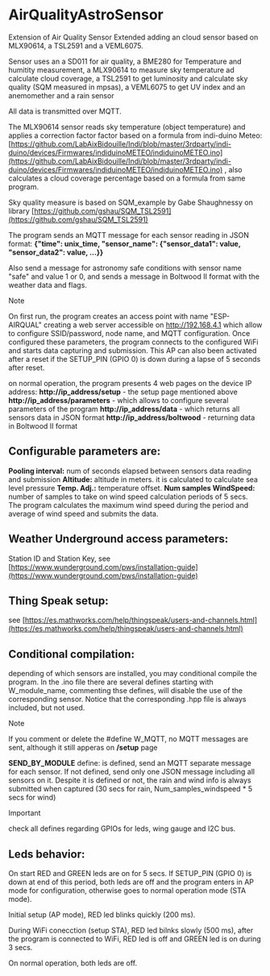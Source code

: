 # AirQualityAstroSensor
Extension of Air Quality Sensor Extended adding an cloud sensor based on MLX90614, a TSL2591 and a VEML6075.

Sensor uses an a SD011 for air quality, a BME280 for Temperature and humitity measurement, a MLX90614 to measure sky temperature ad calculate cloud coverage, a TSL2591 to get luminosity and calculate sky quality (SQM measured in mpsas), a VEML6075 to get UV index and an anemomether and a rain sensor

All data is transmitted over MQTT.

The MLX90614 sensor reads sky temperature (object temperature) and applies a correction factor factor based on a formula from indi-duino Meteo: [https://github.com/LabAixBidouille/Indi/blob/master/3rdparty/indi-duino/devices/Firmwares/indiduinoMETEO/indiduinoMETEO.ino](https://github.com/LabAixBidouille/Indi/blob/master/3rdparty/indi-duino/devices/Firmwares/indiduinoMETEO/indiduinoMETEO.ino) , also calculates a cloud coverage percentage based on a formula from same program.

Sky quality measure is based on SQM_example by Gabe Shaughnessy on library [https://github.com/gshau/SQM_TSL2591](https://github.com/gshau/SQM_TSL2591)

The program sends an MQTT message for each sensor reading in JSON format:
**{"time": unix_time, "sensor_name": {"sensor_data1": value, "sensor_data2": value, ...}}**

Also send a message for astronomy safe conditions with sensor name "safe" and value 1 or 0, and sends a message in Boltwood II format with the weather data and flags.

> [!NOTE]
> On first run, the program creates an access point with name "ESP-AIRQUAL" creating a web server accessible on http://192.168.4.1 which allow to configure SSID/password, node name, and MQTT configuration. Once configured these parameters, the program connects to the configured WiFi and starts data capturing and submission. This AP can also been activated after a reset if the SETUP_PIN (GPIO 0) is down during a lapse of 5 seconds after reset.

on normal operation, the program presents 4 web pages on the device IP address:
	**http://ip_address/setup** - the setup page mentioned above
	**http://ip_address/parameters** - which allows to configure several parameters of the program
	**http://ip_address/data** - which returns all sensors data in JSON format
	**http://ip_address/boltwood** - returning data in Boltwood II format

## Configurable parameters are:
**Pooling interval:** num of seconds elapsed between sensors data reading and submission
**Altitude:** altitude in meters. it is calculated to calculate sea level pressure
**Temp. Adj.:** temperature offset.
**Num samples WindSpeed:** number of samples to take on wind speed calculation periods of 5 secs. The program calculates the maximum wind speed during the period and average of wind speed and submits the data.

## Weather Underground access parameters:
Station ID and Station Key, see [https://www.wunderground.com/pws/installation-guide](https://www.wunderground.com/pws/installation-guide)

## Thing Speak setup:
see [https://es.mathworks.com/help/thingspeak/users-and-channels.html](https://es.mathworks.com/help/thingspeak/users-and-channels.html)

## Conditional compilation:
depending of which sensors are installed, you may conditional compile the program. In the .ino file there are several defines starting with W_module_name, commenting thse defines, will disable the use of the corresponding sensor. Notice that the corresponding .hpp file is always included, but not used.

> [!NOTE]
> If you comment or delete the #define W_MQTT, no MQTT messages are sent, although it still apperas on **/setup** page

**SEND_BY_MODULE** define: is defined, send an MQTT separate message for each sensor. If not defined, send only one JSON message including all sensors on it. Despite it is defined or not, the rain and wind info is always submitted when captured (30 secs for rain, Num_samples_windspeed * 5 secs for wind)

> [!IMPORTANT]
> check all defines regarding GPIOs for leds, wing gauge and I2C bus.

## Leds behavior:
On start RED and GREEN leds are on for 5 secs. If SETUP_PIN (GPIO 0) is down at end of this period, both leds are off and the program enters in AP mode for configuration, otherwise goes to normal operation mode (STA mode).

Initial setup (AP mode), RED led blinks quickly (200 ms).

During WiFi conecction (setup STA), RED led bilnks slowly (500 ms), after the program is connected to WiFi, RED led is off and GREEN led is on during 3 secs.

On normal operation, both leds are off.
